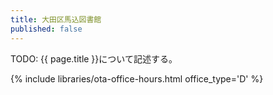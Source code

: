 ```yaml
---
title: 大田区馬込図書館
published: false
---
```


TODO: {{ page.title }}について記述する。

{% include libraries/ota-office-hours.html office_type='D' %}
